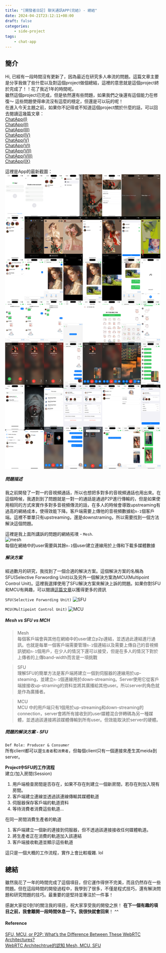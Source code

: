 ```yaml
---
title: "[開發者日記] 聊天通訊APP(完結) - 總結"
date: 2024-04-21T23:12:11+08:00
draft: false
categories:
    - side-project 
tags: 
    - chat-app
---
```


## 簡介
Hi, 已經有一段時間沒有更新了，因為最近在研究多人串流的問題。這篇文章主要是分享我做了些什麼以及對這個project做個總結，這裡的意思就是這個project終於完成了！！花了我近1年的時間呢。  
雖然這個project已完成，但是依然還有些問題，如果我們之後還有這個能力在修復～ 這些問題使得串流沒有這麼的穩定，但還是可以玩的呢！  
在進入今天主題之前，如果你不記得或不知道這個project關於什麼的話，可以回去閱讀這幾篇文章：  
[ChatApp(I)](/post/chat-app-init/)  
[ChatApp(II)](/post/chat-app-demo/)  
[ChatApp(III)](/post/chat-app-update/)  
[ChatApp(IV)](/post/chat-app-final/)  
[ChatApp(V)](/post/chat-app-voice-chat/)  
[ChatApp(VI)](/post/chat-app-sticker-updated/)  
[ChatApp(Ⅶ)](/post/chat-app-story-alignment-updated/)  
[ChatApp(Ⅷ)](/post/chat-app-story-multiple-img-updated/)  
[ChatApp(IX)](/post/chat-app-sticker-shop-updated/)

這裡是App的最新截圖：
![final-app](/imgs-custom/chat-app/2024-04-20-final.png)

##### 問題描述
我之前開發了一對一的音視頻通話，所以也想把多對多的音視頻通話也用出來。在這個時候，我遇到到了問題就是一對一的通話是通過P2P進行傳輸的，但是如果使用相同的方式來實作多對多音視頻傳流的話，在多人的時候會導致upstreaming有過高的網絡成本，使得效能下降。客戶端需要上傳他的音視頻數據給`n-1`個客戶端。這裡不單單只有upstreaming，還是downstraming，所以需要找到一個方法解決這個問題。


這裡是我上面所講訴的問題的網絡拓墣 - `Mesh`.  
![mesh](/imgs-custom/helper/mesh.png)  
每個在網絡中的user需要與其餘`n-1`個user建立連線用於上傳和下載多媒體數據

##### 解決方案
經過數月的研究，我找到了一個合適的解決方案。這個解決方案的名稱為SFU(Selective Forwording Unit)以及另外一個解決方案為MCU(Multipoint Control Unit)。這裡我選擇使用了SFU解決方案來解決上訴的問題。如果你對SFU和MCU有興趣，可以閱讀[這篇文章](https://getstream.io/blog/what-is-a-selective-forwarding-unit-in-webrtc/)以獲得更多的資訊


`SFU(Selective Forwording Unit)`
![SFU](/imgs-custom/helper/sfu.png)


`MCU(Multipoint Control Unit)`
![MCU](/imgs-custom/helper/mcu.png)

##### Mesh vs SFU vs MCH
> Mesh   
每個客戶端會與其他在網絡中的user建立p2p連結，並透過此連結進行通訊。也就是每單一個客戶端需要管理`n-1`個連結以及需要上傳自己的音視頻訊號給`n-1`個用戶，在少人的情況下還可以接受，但是在多人的情況下對於上傳者的上傳band-width而言是一項挑戰

> SFU   
理解SFU的簡單方法是客戶端將建立一個到伺服器的連線用於up-steaming，並建立`n-1`個連線用於down-streaming。Server使用它從客戶端接接收up-straming的資料並將其廣播給其他user。所以server的角色就是作為廣播者。

> MCU  
MCU 中的用戶端只有1個用於up-streaming和down-streaming的connection，server會將所有接收到的user媒體混合併轉碼為另一種媒體，並透過該連接將該媒體傳輸到所有user。但效能取決於server的硬體。

##### 問題的解決方案 - SFU
`Def Role: Producer & Consumer`  
所有client都可以是`生產者`和`消費者`，但每個client只有一個連接來產生其meida到server。

**Project中SFU的工作流程**  
建立/加入房間(Session) 
1. 用戶端檢查房間是否存在，如果不存在則建立一個新房間，若存在則加入現有房間。
2. 客戶端建立連線並透過該連線傳輸其媒體軌道
3. 伺服器保存客戶端的軌道資料
4. 等待消費者消費這些軌道...

在同一房間消費生產者的軌道
1. 客戶端建立一個新的連接到伺服器，但不透過該連接接收任何媒體軌道。
2. 將生產者正在消費的軌道加入該連結
3. 客戶端接收軌道並顯示這些軌道

這只是一個大概的工作流程，實作上會比較複雜. lol

## 總結
雖然我花了一年的時間完成了這個項目，但它運作得併不完美，而且仍然存在一些問題。但在這段時間的開發過程中，我學到了很多，不僅是程式技巧，還有解決問題和研究問題的技巧。最重要的是堅持並專注於一件事！

感謝大家從0到1的關注我的項目，祝大家享受我的開發之旅！ **在下一個有趣的項目之前，我會離開一段時間休息一下。我很快就會回來**！ ^^

#### Reference
[SFU, MCU, or P2P: What’s the Difference Between These WebRTC Architectures?](https://getstream.io/blog/what-is-a-selective-forwarding-unit-in-webrtc/)   
[WebRTC Architechtrue的認知 Mesh, MCU, SFU](https://getstream.io/blog/what-is-a-selective-forwarding-unit-in-webrtc/)